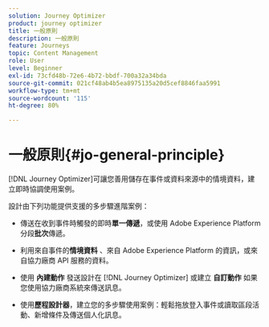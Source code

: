 ```yaml
---
solution: Journey Optimizer
product: journey optimizer
title: 一般原則
description: 一般原則
feature: Journeys
topic: Content Management
role: User
level: Beginner
exl-id: 73cfd48b-72e6-4b72-bbdf-700a32a34bda
source-git-commit: 021cf48ab4b5ea8975135a20d5cef8846faa5991
workflow-type: tm+mt
source-wordcount: '115'
ht-degree: 80%

---
```


# 一般原則{#jo-general-principle}

[!DNL Journey Optimizer]可讓您善用儲存在事件或資料來源中的情境資料，建立即時協調使用案例。

設計由下列功能提供支援的多步驟進階案例：

* 傳送在收到事件時觸發的即時&#x200B;**單一傳遞**，或使用 Adobe Experience Platform 分段&#x200B;**批次**&#x200B;傳遞。

* 利用來自事件的&#x200B;**情境資料** 、來自 Adobe Experience Platform 的資訊，或來自協力廠商 API 服務的資料。

* 使用 **內建動作** 發送設計在 [!DNL Journey Optimizer] 或建立 **自訂動作** 如果您使用協力廠商系統來傳送訊息。

* 使用&#x200B;**歷程設計器**，建立您的多步驟使用案例：輕鬆拖放登入事件或讀取區段活動、新增條件及傳送個人化訊息。
